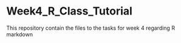 # Week4_R_Class_Tutorial
This repository contain the files to the tasks for week 4 regarding R markdown
